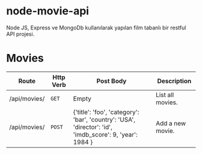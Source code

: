 # node-movie-api
Node JS, Express ve MongoDb kullanılarak yapılan film tabanlı bir restful API projesi.

# Movies
| Route | Http Verb | Post Body | Description |
| --- | --- | --- | --- |
| /api/movies/ | `GET` | Empty | List all movies. |
| /api/movies/ | `POST` | {'title': 'foo', 'category': 'bar', 'country': 'USA', 'director': 'id', 'imdb_score': 9, 'year': 1984 } | Add a new movie. |